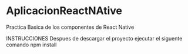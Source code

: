 # AplicacionReactNAtive
Practica Basica de los componentes de React Native

INSTRUCCIONES
Despues de descargar el proyecto ejecutar el siguente comando npm install 
